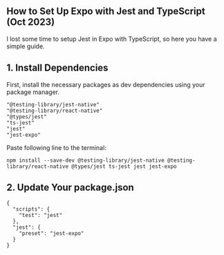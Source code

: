## How to Set Up Expo with Jest and TypeScript (Oct 2023)
I lost some time to setup Jest in Expo with TypeScript, so here you have a simple guide.


## 1. Install Dependencies
First, install the necessary packages as dev dependencies using your package manager.

    "@testing-library/jest-native"
    "@testing-library/react-native"
    "@types/jest"
    "ts-jest"
    "jest"
    "jest-expo"
    
Paste following line to the terminal:

`npm install --save-dev @testing-library/jest-native @testing-library/react-native @types/jest ts-jest jest jest-expo`

## 2. Update Your package.json
~~~
{
  "scripts": {
    "test": "jest"
  },
  "jest": {
    "preset": "jest-expo"
  }
}
